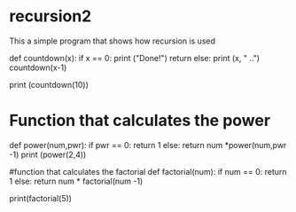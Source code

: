 # recursion2
This a simple program that shows how recursion is used


def countdown(x):
    if x == 0:
        print ("Done!")
        return
    else:
        print (x, " ..")
        countdown(x-1) 
        
print (countdown(10))


# Function that calculates the power
def power(num,pwr):
    if pwr == 0:
        return 1
    else:
        return num *power(num,pwr -1)
print (power(2,4))

#function that calculates the factorial
def factorial(num):
    if num == 0:
        return 1
    else:
        return num * factorial(num -1)
    

print(factorial(5))
    
